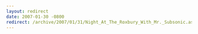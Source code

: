 ```yaml
---
layout: redirect
date: 2007-01-30 -0800
redirect: /archive/2007/01/31/Night_At_The_Roxbury_With_Mr._Subsonic.aspx/
---
```

